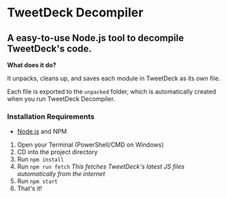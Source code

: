 # TweetDeck Decompiler

## A easy-to-use Node.js tool to decompile TweetDeck's code.


**What does it do?**

It unpacks, cleans up, and saves each module in TweetDeck as its own file.

Each file is exported to the `unpacked` folder, which is automatically created when you run TweetDeck Decompiler.


### Installation Requirements
- [Node.js](https://nodejs.org/en/) and NPM


1. Open your Terminal (PowerShell/CMD on Windows)
2. CD into the project directory
3. Run `npm install`
4. Run `npm run fetch`
*This fetches TweetDeck's latest JS files automatically from the internet*
4. Run `npm start`
5. That's it!
